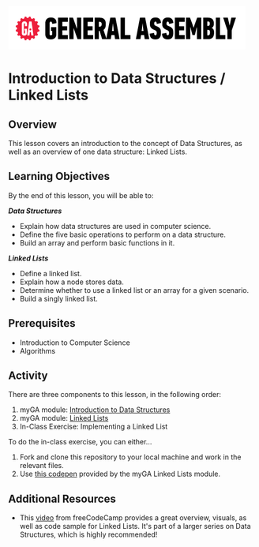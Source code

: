 ![General Assembly Logo](GA-Logo.png)

# Introduction to Data Structures / Linked Lists

## Overview

This lesson covers an introduction to the concept of Data Structures, as well as an overview of one data structure: Linked Lists. 

## Learning Objectives

By the end of this lesson, you will be able to: 

***Data Structures***
- Explain how data structures are used in computer science.
- Define the five basic operations to perform on a data structure.
- Build an array and perform basic functions in it. 

***Linked Lists***
- Define a linked list.
- Explain how a node stores data.
- Determine whether to use a linked list or an array for a given scenario.
- Build a singly linked list.

## Prerequisites

- Introduction to Computer Science 
- Algorithms

## Activity

There are three components to this lesson, in the following order: 

1. myGA module: [Introduction to Data Structures](https://my.generalassemb.ly/activities/878)
2. myGA module: [Linked Lists](https://my.generalassemb.ly/activities/397)
3. In-Class Exercise: Implementing a Linked List

To do the in-class exercise, you can either...

1. Fork and clone this repository to your local machine and work in the relevant files.
2. Use [this codepen](https://codepen.io/GAmarketing/pen/MxWQVm) provided by the myGA Linked Lists module.

## Additional Resources

- This [video](https://youtu.be/9YddVVsdG5A) from freeCodeCamp provides a great overview, visuals, as well as code sample for Linked Lists. It's part of a larger series on Data Structures, which is highly recommended!

